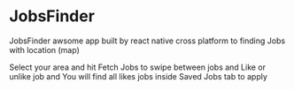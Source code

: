 # JobsFinder
JobsFinder awsome app built by react native cross platform to finding Jobs with location (map)

Select your area and hit Fetch Jobs to swipe between jobs and Like or unlike job 
and You will find all likes jobs inside Saved Jobs tab to apply
